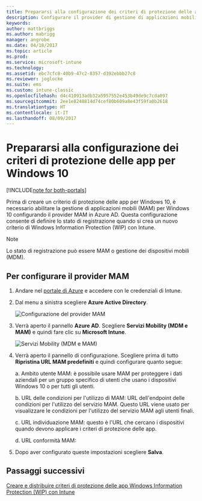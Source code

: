 ```yaml
---
title: Prepararsi alla configurazione dei criteri di protezione delle app per Windows 10
description: Configurare il provider di gestione di applicazioni mobili (MAM) in Azure AD
keywords: 
author: mattbriggs
ms.author: mabrigg
manager: angrobe
ms.date: 04/18/2017
ms.topic: article
ms.prod: 
ms.service: microsoft-intune
ms.technology: 
ms.assetid: ebc7cfc8-40b9-47c2-8357-d392ebbb27c8
ms.reviewer: joglocke
ms.suite: ems
ms.custom: intune-classic
ms.openlocfilehash: d4c410913adb32a5957552e453b49de9c7cda097
ms.sourcegitcommit: 2ee1e8248814d74cef80b609a8e43f59fa0b2618
ms.translationtype: HT
ms.contentlocale: it-IT
ms.lasthandoff: 08/09/2017
---
```

# <a name="get-ready-to-configure-app-protection-policies-for-windows-10"></a>Prepararsi alla configurazione dei criteri di protezione delle app per Windows 10

[!INCLUDE[note for both-portals](../includes/note-for-both-portals.md)]

Prima di creare un criterio di protezione delle app per Windows 10, è necessario abilitare la gestione di applicazioni mobili (MAM) per Windows 10 configurando il provider MAM in Azure AD. Questa configurazione consente di definire lo stato di registrazione quando si crea un nuovo criterio di Windows Information Protection (WIP) con Intune.

> [!NOTE]
> Lo stato di registrazione può essere MAM o gestione dei dispositivi mobili (MDM).

## <a name="to-configure-the-mam-provider"></a>Per configurare il provider MAM

1.  Andare nel [portale di Azure](https://portal.azure.com/) e accedere con le credenziali di Intune.

2.  Dal menu a sinistra scegliere **Azure Active Directory**.

    ![Configurazione del provider MAM](../media/AppManagement/mam-provider-sc-1.png)

3.  Verrà aperto il pannello **Azure AD**. Scegliere **Servizi Mobility (MDM e MAM)** e quindi fare clic su **Microsoft Intune**.

    ![Servizi Mobility (MDM e MAM)](../media/AppManagement/mam-provider-sc-2.png)

4.  Verrà aperto il pannello di configurazione. Scegliere prima di tutto **Ripristina URL MAM predefiniti** e quindi configurare quanto segue:

    a.  Ambito utente MAM: è possibile usare MAM per proteggere i dati aziendali per un gruppo specifico di utenti che usano i dispositivi Windows 10 o per tutti gli utenti.

    b.  URL delle condizioni per l'utilizzo di MAM: URL dell'endpoint delle condizioni per l'utilizzo del servizio MAM. Questo URL viene usato per visualizzare le condizioni per l'utilizzo del servizio MAM agli utenti finali.

    c.  URL individuazione MAM: questo è l'URL che cercano i dispositivi quando devono applicare i criteri di protezione delle app.

    d.  URL conformità MAM:

5.  Dopo aver configurato queste impostazioni scegliere **Salva**.

## <a name="next-steps"></a>Passaggi successivi

[Creare e distribuire criteri di protezione delle app Windows Information Protection (WIP) con Intune](/intune-classic/deploy-use/create-windows-information-protection-policy-with-intune)
